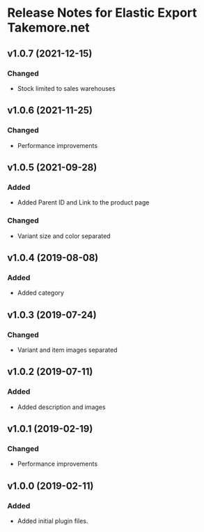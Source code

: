 # Release Notes for Elastic Export Takemore.net

## v1.0.7 (2021-12-15)

### Changed
- Stock limited to sales warehouses

## v1.0.6 (2021-11-25)
 
### Changed
- Performance improvements

## v1.0.5 (2021-09-28)
 
### Added
- Added Parent ID and Link to the product page
### Changed
- Variant size and color separated

## v1.0.4 (2019-08-08)
 
### Added
- Added category

## v1.0.3 (2019-07-24)
 
### Changed
- Variant and item images separated

## v1.0.2 (2019-07-11)
 
### Added
- Added description and images

## v1.0.1 (2019-02-19)
 
### Changed
- Performance improvements

## v1.0.0 (2019-02-11)
 
### Added
- Added initial plugin files.
